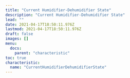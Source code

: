 ```yaml
---
title: "Current Humidifier-Dehumidifier State"
description: "Current Humidifier-Dehumidifier State"
lead: ""
date: 2021-04-17T18:50:11.976Z
lastmod: 2021-04-17T18:50:11.976Z
draft: false
images: []
menu:
  docs:
    parent: "characteristic"
toc: true
characteristic:
  name: "CurrentHumidifierDehumidifierState"
---
```

